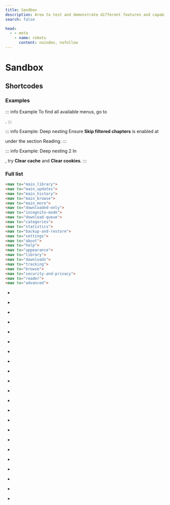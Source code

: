 ```yaml
---
title: Sandbox
description: Area to test and demonstrate different features and capabilities.
search: false

head:
  - - meta
    - name: robots
      content: noindex, nofollow
---
```


# Sandbox

## Shortcodes

### Examples
::: info Example
To find all available menus, go to <nav to="main_more">.
:::

::: info Example: Deep nesting
Ensure **Skip filtered chapters** is enabled at <nav to="reader"> under the section Reading.
:::

::: info Example: Deep nesting 2
In <nav to="advanced">, try **Clear cache** and **Clear cookies**.
:::

### Full list

```html
<nav to="main_library">
<nav to="main_updates">
<nav to="main_history">
<nav to="main_browse">
<nav to="main_more">
<nav to="downloaded-only">
<nav to="incognito-mode">
<nav to="download-queue">
<nav to="categories">
<nav to="statistics">
<nav to="backup-and-restore">
<nav to="settings">
<nav to="about">
<nav to="help">
<nav to="appearance">
<nav to="library">
<nav to="downloads">
<nav to="tracking">
<nav to="browse">
<nav to="security-and-privacy">
<nav to="reader">
<nav to="advanced">
```
- <nav to="main_library">
- <nav to="main_updates">
- <nav to="main_history">
- <nav to="main_browse">
- <nav to="main_more">
- <nav to="downloaded-only">
- <nav to="incognito-mode">
- <nav to="download-queue">
- <nav to="categories">
- <nav to="statistics">
- <nav to="backup-and-restore">
- <nav to="settings">
- <nav to="about">
- <nav to="help">
- <nav to="appearance">
- <nav to="library">
- <nav to="downloads">
- <nav to="tracking">
- <nav to="browse">
- <nav to="security-and-privacy">
- <nav to="reader">
- <nav to="advanced">

<style lang="stylus" scoped>
#full-list + div + ul {
	padding-left: unset
	list-style: none
}
</style>
